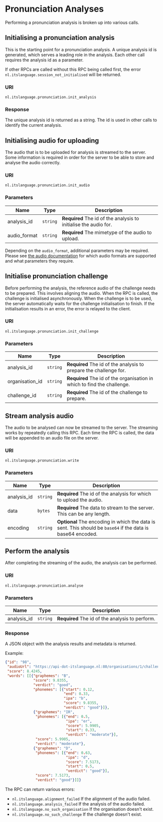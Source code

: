 # Pronunciation Analyses

Performing a pronunciation analysis is broken up into various calls.

## Initialising a pronunciation analysis

This is the starting point for a pronunciation analysis. A unique analysis id
is generated, which serves a leading role in the analysis. Each other call
requires the analysis id as a parameter.

If other RPCs are called without this RPC being called first, the error
`nl.itslanguage.session_not_initialised` will be returned.

### URI

```
nl.itslanguage.pronunciation.init_analysis
```

### Response

The unique analysis id is returned as a string. The id is used in other calls
to identify the current analysis.


## Initialising audio for uploading

The audio that is to be uploaded for analysis is streamed to the server. Some
information is required in order for the server to be able to store and
analyse the audio correctly.

### URI

```
nl.itslanguage.pronunciation.init_audio
```

### Parameters

Name         | Type     | Description
-------------|----------|------------
analysis_id  | `string` | **Required** The id of the analysis to initialise the audio for.
audio_format | `string` | **Required** The mimetype of the audio to upload.

Depending on the `audio_format`, additional parameters may be required.
Please see [the audio documentation](audio.md) for which audio formats are
supported and what parameters they require.


## Initialise pronunciation challenge

Before performing the analysis, the reference audio of the challenge needs to
be prepared. This involves aligning the audio. When the RPC is called, the
challenge is initialised asynchronously. When the challenge is to be used, the
server automatically waits for the challenge initialisation to finish. If the
initialisation results in an error, the error is relayed to the client.

### URI

```
nl.itslanguage.pronunciation.init_challenge
```

### Parameters

Name            | Type     | Description
----------------|----------|------------
analysis_id     | `string` | **Required** The id of the analysis to prepare the challenge for.
organisation_id | `string` | **Required** The id of the organisation in which to find the challenge.
challenge_id    | `string` | **Required** The id of the challenge to prepare.


## Stream analysis audio

The audio to be analysed can now be streamed to the server. The streaming
works by repeatedly calling this RPC. Each time the RPC is called, the data
will be appended to an audio file on the server.

### URI

```
nl.itslanguage.pronunciation.write
```

### Parameters

Name        | Type     | Description
------------|----------|------------
analysis_id | `string` | **Required** The id of the analysis for which to upload the audio.
data        | `bytes`  | **Required** The data to stream to the server. This can be any length.
encoding    | `string` | **Optional** The encoding in which the data is sent. This should be `base64` if the data is base64 encoded.


## Perform the analysis

After completing the streaming of the audio, the analysis can be performed.

### URI

```
nl.itslanguage.pronunciation.analyse
```

### Parameters

Name        | Type     | Description
------------|----------|------------
analysis_id | `string` | **Required** The id of the analysis to perform.

### Response

A JSON object with the analysis results and metadata is returned.

Example:
```json
{"id": "98",
 "audioUrl": "https://api-dot-itslanguage.nl:80/organisations/1/challenges/pronunciation/4/analyses/98/audio",
 "score": 8.4245,
 "words": [[{"graphemes": "B",
             "score": 9.8355,
             "verdict": "good",
             "phonemes": [{"start": 0.12,
                           "end": 0.33,
                           "ipa": "b",
                           "score": 9.8355,
                           "verdict": "good"}]},
             {"graphemes": "IR",
              "phonemes": [{"end": 0.5,
                            "ipa": "er",
                            "score": 5.9905,
                            "start": 0.33,
                            "verdict": "moderate"}],
              "score": 5.9905,
              "verdict": "moderate"},
             {"graphemes": "D",
              "phonemes": [{"end": 0.63,
                            "ipa": "d",
                            "score": 7.5173,
                            "start": 0.5,
                            "verdict": "good"}],
              "score": 7.5173,
              "verdict": "good"}]]}
```

The RPC can return various errors:

* `nl.itslanguage.alignment_failed` If the alignment of the audio failed.
* `nl.itslanguage.analysis_failed` If the analysis of the audio failed.
* `nl.itslanguage.no_such_organisation` If the organisation doesn't exist.
* `nl.itslanguage.no_such_challenge` If the challenge doesn't exist.
